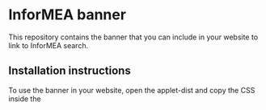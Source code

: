 InforMEA banner
===============

This repository contains the banner that you can include in your website to link to InforMEA search.


Installation instructions
-------------------------

To use the banner in your website, open the applet-dist and copy the CSS inside the <style> tag and the HTML between the markers.
Add those to your templates. Styles are using div#informea to avoid interfering with other website styles.


Credits
-------

This code was developed by UNEP under the InforMEA project

